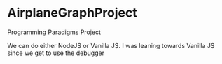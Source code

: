 # AirplaneGraphProject
Programming Paradigms Project

We can do either NodeJS or Vanilla JS. I was leaning towards Vanilla JS since we get to use the debugger



